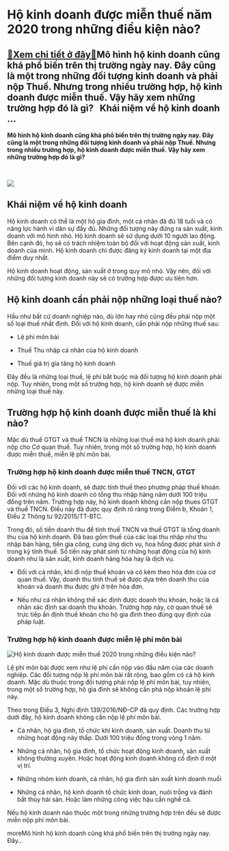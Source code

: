 Hộ kinh doanh được miễn thuế năm 2020 trong những điều kiện nào?
================================================================

[:gift:Xem chi tiết ở đây:gift:](https://hddtvn.com/ho-kinh-doanh-duoc-mien-thue-nam-2020-trong-nhung-dieu-kien-nao/)Mô hình hộ kinh doanh cũng khá phổ biến trên thị trường ngày nay. Đây cũng là một trong những đối tượng kinh doanh và phải nộp Thuế. Nhưng trong nhiều trường hợp, hộ kinh doanh được miễn thuế. Vậy hãy xem những trường hợp đó là gì?   Khái niệm về hộ kinh doanh …
----------------------------------------------------------------------------------------------------------------------------------------------------------------------------------------------------------------------------------------------------------------------

**Mô hình hộ kinh doanh cũng khá phổ biến trên thị trường ngày nay. Đây cũng là một trong những đối tượng kinh doanh và phải nộp Thuế. Nhưng trong nhiều trường hợp, hộ kinh doanh được miễn thuế. Vậy hãy xem những trường hợp đó là gì?**


 


![](https://hddtvn.com/wp-content/uploads/2021/01/ho_kinh_doanh_la_gi_2702164641.png)


Khái niệm về hộ kinh doanh
--------------------------


Hộ kinh doanh có thể là một hộ gia đình, một cá nhân đã đủ 18 tuổi và có năng lực hành vi dân sự đầy đủ. Những đối tượng này đứng ra sản xuất, kinh doanh với mô hình nhỏ. Hộ kinh doanh sẽ sử dụng dưới 10 người lao động. Bên cạnh đó, họ sẽ có trách nhiệm toàn bộ đối với hoạt động sản xuất, kinh doanh của mình. Hộ kinh doanh chỉ được đăng ký kinh doanh tại một địa điểm duy nhất.


Hộ kinh doanh hoạt động, sản xuất ở trong quy mô nhỏ. Vậy nên, đối với những đối tượng kinh doanh này sẽ có trường hợp được ưu tiên hơn.


Hộ kinh doanh cần phải nộp những loại thuế nào?
-----------------------------------------------


Hầu như bất cứ doanh nghiệp nào, dù lớn hay nhỏ cũng đều phải nộp một số loại thuế nhất định. Đối với hộ kinh doanh, cần phải nộp những thuế sau:




* Lệ phí môn bài

* Thuế Thu nhập cá nhân của hộ kinh doanh

* Thuế giá trị gia tăng hộ kinh doanh



Đây đều là những loại thuế, lệ phí bắt buộc mà đối tượng hộ kinh doanh phải nộp. Tuy nhiên, trong một số trường hợp, hộ kinh doanh sẽ được miễn những loại thuế này.


Trường hợp hộ kinh doanh được miễn thuế là khi nào?
---------------------------------------------------


Mặc dù thuế GTGT và thuế TNCN là những loại thuế mà hộ kinh doanh phải nộp cho Cơ quan thuế. Tuy nhiên, trong một số trường hợp, hộ kinh doanh được miễn thuế, miễn lệ phí môn bài.


### Trường hợp hộ kinh doanh được miễn thuế TNCN, GTGT


Đối với các hộ kinh doanh, sẽ được tính thuế theo phương pháp thuế khoán. Đối với nhứng hộ kinh doanh có tổng thu nhập hàng năm dưới 100 triệu đồng trên năm. Trường hợp này, hộ kinh doanh không cần nộp thues GTGT và thuế TNCN. Điều này đã được quy định rõ ràng trong Điểm b, Khoản 1, Điều 2 Thông tư 92/2015/TT-BTC.


Trong đó, số tiền doanh thu để tính thuế TNCN và thuế GTGT là tổng doanh thu của hộ kinh doanh. Đã bao gồm thuế của các loại thu nhập như thu nhập bán hàng, tiền gia công, cung ứng dịch vụ, hoa hồng được phát sinh ở trong kỳ tính thuế. Số tiền này phát sinh từ những hoạt động của hộ kinh doanh như là sản xuất, kinh doanh hàng hóa hay là dịch vụ.




* Đối với cá nhân, khi đi nộp thuế khoán và có kèm theo hóa đơn của cơ quan thuế. Vậy, doanh thu tính thuế sẽ được dựa trên doanh thu của khoán và doanh thu được ghi ở trên hóa đơn.

* Nếu như cá nhân không thể xác định được doanh thu khoán, hoặc là cá nhân xác định sai doanh thu khoán. Trường hợp này, cơ quan thuế sẽ trực tiếp ấn định thuế khoán cho hộ gia đình theo đúng quy định của pháp luật.



### Trường hợp hộ kinh doanh được miễn lệ phí môn bài


![Hộ kinh doanh được miễn thuế 2020 trong những điều kiện nào?](https://hddtvn.com/wp-content/uploads/2021/01/kinh-doanh-tai-nha.jpg)


Lệ phí môn bài được xem như lệ phí cần nộp vào đầu năm của các doanh nghiệp. Các đối tượng nộp lệ phí môn bài rất rộng, bao gồm có cả hộ kinh doanh. Mặc dù thuộc trong đối tượng phải nộp lệ phí môn bài, tuy nhiên, trong một số trường hợp, hộ gia đình sẽ không cần phả nộp khoản lệ phí này.


Theo trong Điều 3, Nghị định 139/2016/NĐ-CP đã quy định. Các trường hợp dưới đây, hộ kinh doanh không cần nộp lệ phí môn bài.




* Cá nhân, hộ gia đình, tổ chức khi kinh doanh, sản xuất. Doanh thu từ những hoạt động này thấp. Dưới 100 triệu đồng trong vòng 1 năm.

* Những cá nhân, hộ gia đình, tổ chức hoạt động kinh doanh, sản xuất không thường xuyên. Hoặc hoạt động kinh doanh không cố định ở một vị trí.

* Những nhóm kinh doanh, cá nhân, hộ gia đinh sản xuất kinh doanh muối

* Những cá nhân, hộ kinh doanh tổ chức kinh doan, nuôi trồng và đánh bắt thủy hải sản. Hoặc làm những công việc hậu cần nghề cá.



Nếu hộ kinh doanh nào thuộc một trong những trường hợp trên đều sẽ được miễn nộp phí môn bài.


moreMô hình hộ kinh doanh cũng khá phổ biến trên thị trường ngày nay. Đây…

